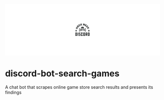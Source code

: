 ![Discord Hack Week](images/readme-banner.png)

# discord-bot-search-games

A chat bot that scrapes online game store search results and presents its findings

